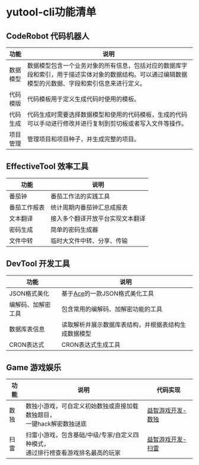 # yutool-cli功能清单

## CodeRobot 代码机器人

|功能|说明|
|---|---|
| 数据模型 | 数据模型包含一个业务对象的所有信息，包括对应的数据库字段和索引，用于描述实体对象的数据结构。可以通过编辑数据模型的元数据、字段和索引信息来进行定义。 |
| 代码模版 | 代码模板用于定义生成代码时使用的模板。 |
| 代码生成 | 代码生成时需要选择数据模型和使用的代码模板，生成的代码可以手动进行修改并进行复制到剪切板或者写入文件等操作。 |
| 项目管理 | 管理项目和项目种子，并生成完整的项目。 |

## EffectiveTool 效率工具

|功能|说明|
|---|---|
| 番茄钟 | 番茄工作法的实践工具 |
| 番茄工作报表 | 统计周期内番茄钟汇总成报表 |
| 文本翻译 | 接入多个翻译开放平台实现文本翻译 |
| 密码生成 | 简单的密码生成器 |
| 文件中转 | 临时大文件中转、分享、传输 |

## DevTool 开发工具

|功能|说明|
|---|---|
| JSON格式美化 | 基于[Ace](https://ace.c9.io/)的一款JSON格式美化工具 |
| 编解码、加解密工具 | 包含常用的编解码、加解密功能的工具 |
| 数据库表信息 | 读取解析并展示数据库表结构，并根据表结构生成数据模型 |
| CRON表达式 | CRON表达式生成工具 |

## Game 游戏娱乐

|功能|说明|代码实现|
|---|---|---|
| 数独 | 数独小游戏，可自定义初始数独或直接加载数独题目，<br>一键hack解密数独谜底 | [益智游戏开发-数独](/技术博客/益智游戏开发-数独) |
| 扫雷 | 扫雷小游戏，包含基础/中级/专家/自定义四种模式，<br>通过排行榜查看游戏排名最高的玩家 | [益智游戏开发-扫雷](/技术博客/益智游戏开发-扫雷) |

